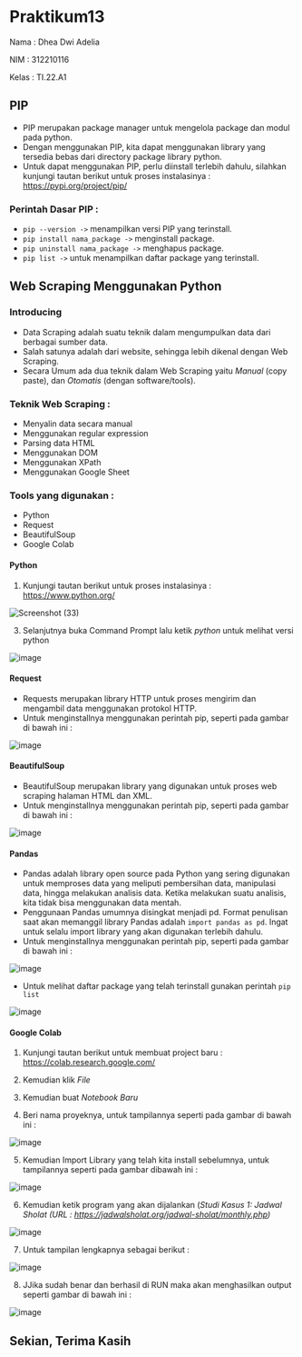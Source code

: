 # Praktikum13

Nama : Dhea Dwi Adelia

NIM : 312210116

Kelas : TI.22.A1

## PIP
- PIP merupakan package manager untuk mengelola package dan modul pada python.
- Dengan menggunakan PIP, kita dapat menggunakan library yang tersedia bebas dari directory package library python.
- Untuk dapat menggunakan PIP, perlu diinstall terlebih dahulu, silahkan kunjungi tautan berikut untuk proses instalasinya : https://pypi.org/project/pip/

### Perintah Dasar PIP :
- `pip --version ->` menampilkan versi PIP yang terinstall.
- `pip install nama_package ->` menginstall package.
- `pip uninstall nama_package ->` menghapus package.
- `pip list ->` untuk menampilkan daftar package yang terinstall.

## Web Scraping Menggunakan Python
### Introducing
- Data Scraping adalah suatu teknik dalam mengumpulkan data dari berbagai sumber data.
- Salah satunya adalah dari website, sehingga lebih dikenal dengan Web Scraping.
- Secara Umum ada dua teknik dalam Web Scraping yaitu *Manual* (copy paste), dan *Otomatis* (dengan software/tools).

### Teknik Web Scraping :
- Menyalin data secara manual
- Menggunakan regular expression
- Parsing data HTML
- Menggunakan DOM
- Menggunakan XPath
- Menggunakan Google Sheet

### Tools yang digunakan :
- Python
- Request
- BeautifulSoup
- Google Colab

#### Python 
1. Kunjungi tautan berikut untuk proses instalasinya : https://www.python.org/

![Screenshot (33)](https://user-images.githubusercontent.com/115794875/213144420-3b3a2112-8549-410b-b4ac-a931cc2b6f5e.png)

3. Selanjutnya buka Command Prompt lalu ketik *python* untuk melihat versi python

![image](https://user-images.githubusercontent.com/115794875/213145266-2ee08265-4b10-43a8-90fe-89cf25a2dae9.png)

#### Request
- Requests merupakan library HTTP untuk proses mengirim dan mengambil data menggunakan protokol HTTP.
- Untuk menginstallnya menggunakan perintah pip, seperti pada gambar di bawah ini :

![image](https://user-images.githubusercontent.com/115794875/213145633-1b8707df-4126-4a65-8f35-7537897fa3e7.png)

#### BeautifulSoup
- BeautifulSoup merupakan library yang digunakan untuk proses web scraping halaman HTML dan XML.
- Untuk menginstallnya menggunakan perintah pip, seperti pada gambar di bawah ini :

![image](https://user-images.githubusercontent.com/115794875/213145858-83983164-34cd-4879-96cd-6018a32037e9.png)

#### Pandas
- Pandas adalah library open source pada Python yang sering digunakan untuk memproses data yang meliputi pembersihan data, manipulasi data, hingga melakukan analisis data. Ketika melakukan suatu analisis, kita tidak bisa menggunakan data mentah.
- Penggunaan Pandas umumnya disingkat menjadi pd. Format penulisan saat akan memanggil library Pandas adalah `import pandas as pd`. Ingat untuk selalu import library yang akan digunakan terlebih dahulu.
- Untuk menginstallnya menggunakan perintah pip, seperti pada gambar di bawah ini :

![image](https://user-images.githubusercontent.com/115794875/213145994-630b98b4-b2d4-4323-a93a-b598ba1cdc67.png)

- Untuk melihat daftar package yang telah terinstall gunakan perintah `pip list`

![image](https://user-images.githubusercontent.com/115794875/213146151-0e1f2c47-3524-4cb5-8251-a6e373cdb060.png)

#### Google Colab 
1. Kunjungi tautan berikut untuk membuat project baru : https://colab.research.google.com/

2. Kemudian klik *File*

3. Kemudian buat *Notebook Baru*

4. Beri nama proyeknya, untuk tampilannya seperti pada gambar di bawah ini :

![image](https://user-images.githubusercontent.com/115794875/213146347-20c83337-35b1-40a3-935b-83a90d163273.png)

5. Kemudian Import Library yang telah kita install sebelumnya, untuk tampilannya seperti pada gambar dibawah ini :

![image](https://user-images.githubusercontent.com/115794875/213146459-c4f0c1fd-be1a-43a3-82f2-8c12e67c2f52.png)

6. Kemudian ketik program yang akan dijalankan (*Studi Kasus 1: Jadwal Sholat (URL : https://jadwalsholat.org/jadwal-sholat/monthly.php)*

![image](https://user-images.githubusercontent.com/115794875/213146875-53b418ef-c247-48f7-8081-c1684cf32930.png)

7. Untuk tampilan lengkapnya sebagai berikut :

![image](https://user-images.githubusercontent.com/115794875/213146968-f6629e4b-a9d1-4308-ae97-1554dcdc783d.png)

8. JJika sudah benar dan berhasil di RUN maka akan menghasilkan output seperti gambar di bawah ini :

![image](https://user-images.githubusercontent.com/115794875/213147104-4295be47-dfdf-44d1-a7ea-bc9875fc06dc.png)

## Sekian, Terima Kasih
